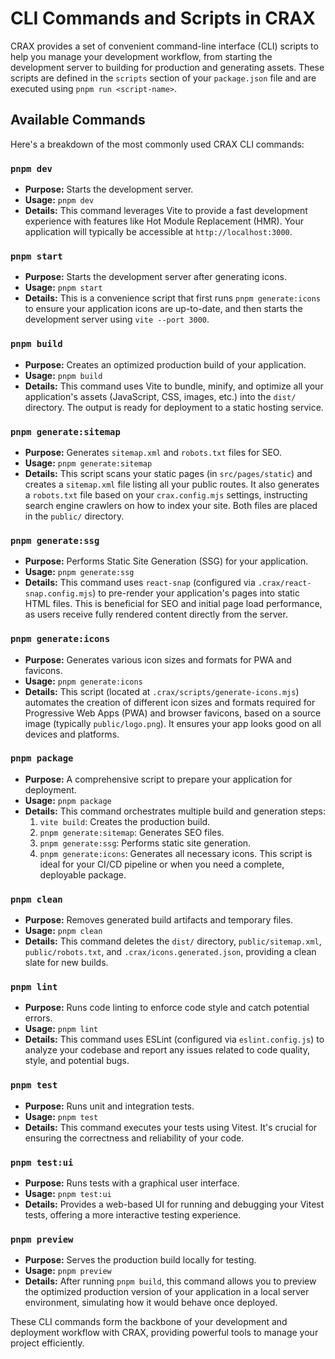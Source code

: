 # CLI Commands and Scripts in CRAX

CRAX provides a set of convenient command-line interface (CLI) scripts to help you manage your development workflow, from starting the development server to building for production and generating assets. These scripts are defined in the `scripts` section of your `package.json` file and are executed using `pnpm run <script-name>`.

## Available Commands

Here's a breakdown of the most commonly used CRAX CLI commands:

### `pnpm dev`

-   **Purpose:** Starts the development server.
-   **Usage:** `pnpm dev`
-   **Details:** This command leverages Vite to provide a fast development experience with features like Hot Module Replacement (HMR). Your application will typically be accessible at `http://localhost:3000`.

### `pnpm start`

-   **Purpose:** Starts the development server after generating icons.
-   **Usage:** `pnpm start`
-   **Details:** This is a convenience script that first runs `pnpm generate:icons` to ensure your application icons are up-to-date, and then starts the development server using `vite --port 3000`.

### `pnpm build`

-   **Purpose:** Creates an optimized production build of your application.
-   **Usage:** `pnpm build`
-   **Details:** This command uses Vite to bundle, minify, and optimize all your application's assets (JavaScript, CSS, images, etc.) into the `dist/` directory. The output is ready for deployment to a static hosting service.

### `pnpm generate:sitemap`

-   **Purpose:** Generates `sitemap.xml` and `robots.txt` files for SEO.
-   **Usage:** `pnpm generate:sitemap`
-   **Details:** This script scans your static pages (in `src/pages/static`) and creates a `sitemap.xml` file listing all your public routes. It also generates a `robots.txt` file based on your `crax.config.mjs` settings, instructing search engine crawlers on how to index your site. Both files are placed in the `public/` directory.

### `pnpm generate:ssg`

-   **Purpose:** Performs Static Site Generation (SSG) for your application.
-   **Usage:** `pnpm generate:ssg`
-   **Details:** This command uses `react-snap` (configured via `.crax/react-snap.config.mjs`) to pre-render your application's pages into static HTML files. This is beneficial for SEO and initial page load performance, as users receive fully rendered content directly from the server.

### `pnpm generate:icons`

-   **Purpose:** Generates various icon sizes and formats for PWA and favicons.
-   **Usage:** `pnpm generate:icons`
-   **Details:** This script (located at `.crax/scripts/generate-icons.mjs`) automates the creation of different icon sizes and formats required for Progressive Web Apps (PWA) and browser favicons, based on a source image (typically `public/logo.png`). It ensures your app looks good on all devices and platforms.

### `pnpm package`

-   **Purpose:** A comprehensive script to prepare your application for deployment.
-   **Usage:** `pnpm package`
-   **Details:** This command orchestrates multiple build and generation steps:
    1.  `vite build`: Creates the production build.
    2.  `pnpm generate:sitemap`: Generates SEO files.
    3.  `pnpm generate:ssg`: Performs static site generation.
    4.  `pnpm generate:icons`: Generates all necessary icons.
    This script is ideal for your CI/CD pipeline or when you need a complete, deployable package.

### `pnpm clean`

-   **Purpose:** Removes generated build artifacts and temporary files.
-   **Usage:** `pnpm clean`
-   **Details:** This command deletes the `dist/` directory, `public/sitemap.xml`, `public/robots.txt`, and `.crax/icons.generated.json`, providing a clean slate for new builds.

### `pnpm lint`

-   **Purpose:** Runs code linting to enforce code style and catch potential errors.
-   **Usage:** `pnpm lint`
-   **Details:** This command uses ESLint (configured via `eslint.config.js`) to analyze your codebase and report any issues related to code quality, style, and potential bugs.

### `pnpm test`

-   **Purpose:** Runs unit and integration tests.
-   **Usage:** `pnpm test`
-   **Details:** This command executes your tests using Vitest. It's crucial for ensuring the correctness and reliability of your code.

### `pnpm test:ui`

-   **Purpose:** Runs tests with a graphical user interface.
-   **Usage:** `pnpm test:ui`
-   **Details:** Provides a web-based UI for running and debugging your Vitest tests, offering a more interactive testing experience.

### `pnpm preview`

-   **Purpose:** Serves the production build locally for testing.
-   **Usage:** `pnpm preview`
-   **Details:** After running `pnpm build`, this command allows you to preview the optimized production version of your application in a local server environment, simulating how it would behave once deployed.

These CLI commands form the backbone of your development and deployment workflow with CRAX, providing powerful tools to manage your project efficiently.
